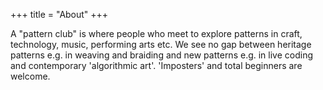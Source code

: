 +++
title = "About"
+++


A "pattern club" is where people who meet to explore patterns in
craft, technology, music, performing arts etc. We see no gap between
heritage patterns e.g. in weaving and braiding and new patterns
e.g. in live coding and contemporary 'algorithmic art'. 'Imposters' and
total beginners are welcome.

